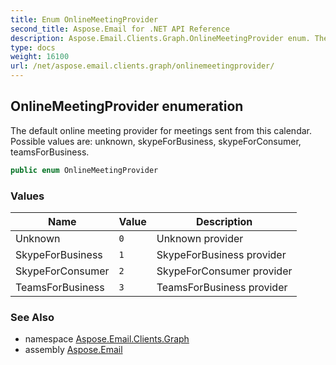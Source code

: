 ```yaml
---
title: Enum OnlineMeetingProvider
second_title: Aspose.Email for .NET API Reference
description: Aspose.Email.Clients.Graph.OnlineMeetingProvider enum. The default online meeting provider for meetings sent from this calendar. Possible values are unknown skypeForBusiness skypeForConsumer teamsForBusiness
type: docs
weight: 16100
url: /net/aspose.email.clients.graph/onlinemeetingprovider/
---
```

## OnlineMeetingProvider enumeration

The default online meeting provider for meetings sent from this calendar. Possible values are: unknown, skypeForBusiness, skypeForConsumer, teamsForBusiness.

```csharp
public enum OnlineMeetingProvider
```

### Values

| Name | Value | Description |
| --- | --- | --- |
| Unknown | `0` | Unknown provider |
| SkypeForBusiness | `1` | SkypeForBusiness provider |
| SkypeForConsumer | `2` | SkypeForConsumer provider |
| TeamsForBusiness | `3` | TeamsForBusiness provider |

### See Also

* namespace [Aspose.Email.Clients.Graph](../../aspose.email.clients.graph/)
* assembly [Aspose.Email](../../)


